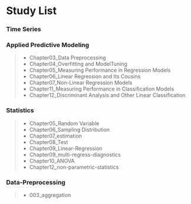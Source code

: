 # Study List

### Time Series

### Applied Predictive Modeling
> * Chapter03_Data Preprocessing
> * Chapter04_Overfitting and ModelTuning
> * Chapter05_Measuring Performance in Regression Models
> * Chapter06_Linear Regression and Its Cousins
> * Chapter07_Non-Linear Regression Models
> * Chapter11_Measuring Performance in Classification Models
> * Chapter12_Discriminant Analysis and Other Linear Classification

### Statistics  
> * Chapter05_Random Variable
> * Chapter06_Sampling Distribution
> * Chapter07_estimation
> * Chapter08_Test
> * Chapter09_Linear-Regression
> * Chapter09_multi-regress-diagnostics
> * Chapter10_ANOVA
> * Chapter12_non-parametric-statistics

### Data-Preprocessing
> * 003_aggregation
